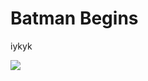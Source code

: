 # Batman Begins

iykyk

<a href="https://lh3.googleusercontent.com/qqrFukkfnpz-gUBtWGKEZ-e09nZHV2Yszhqo8o7-6zX9p3OfCLRBsiIh2IptMEwGivudxuHStyzJALZiC0cs3mqLmznJnJpB1EBd9LsQ54ZqDzs8evnKsw4socHygcZ0qNVBNSWmHiw=w2400?source=screenshot.guru"> <img src="https://lh3.googleusercontent.com/qqrFukkfnpz-gUBtWGKEZ-e09nZHV2Yszhqo8o7-6zX9p3OfCLRBsiIh2IptMEwGivudxuHStyzJALZiC0cs3mqLmznJnJpB1EBd9LsQ54ZqDzs8evnKsw4socHygcZ0qNVBNSWmHiw=w467-h315-p-k" /> </a>

<script async src="https://platform.twitter.com/widgets.js" charset="utf-8"></script>
